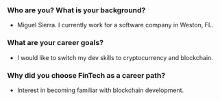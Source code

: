 ### Who are you? What is your background?
* Miguel Sierra. I currently work for a software company in Weston, FL.
### What are your career goals?
* I would like to switch my dev skills to cryptocurrency and blockchain.
### Why did you choose FinTech as a career path?
* Interest in becoming familiar with blockchain development.
